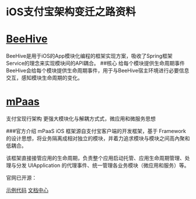 # iOS支付宝架构变迁之路资料
# [BeeHive](https://github.com/alibaba/BeeHive) 

BeeHive是用于iOS的App模块化编程的框架实现方案，吸收了Spring框架Service的理念来实现模块间的API耦合。
##核心
给每个模块提供生命周期事件
BeeHive会给每个模块提供生命周期事件，用于与BeeHive宿主环境进行必要信息交互，感知模块生命周期的变化。

# [mPaas](https://tech.antfin.com/docs/2/49549)
支付宝现行架构 
更强大模块化与解耦方式式，微应用和微服务思想 

###官方介绍
mPaaS iOS 框架源自支付宝客户端的开发框架，基于 Framework 的设计思想，将业务隔离成相对独立的模块，并着力追求模块与模块之间高內聚和低耦合。

该框架直接接管应用的生命周期，负责整个应用启动托管、应用生命周期管理、处理与分发 UIApplication 的代理事件、统一管理各业务模块（微应用和服务）等。

官网已开源：

[示例代码](https://tech.antfin.com/docs/2/87472)
[文档中心](https://tech.antfin.com/docs/2/49549)


